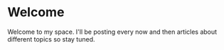 # Welcome
Welcome to my space. I'll be posting every now and then articles about different topics so stay tuned.
